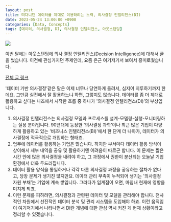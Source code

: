 ```yaml
---
layout: post
title: 떠다니던 데이터를 제대로 이용하려는 노력, 의사결정 인텔리전스(DI)
date: 2023-05-24 13:00:00 +0900
categories: [Data, Concepts]
tags: [데이터, 의사결정, DI, 의사결정 인텔리전스, 아웃스탠딩]
---
```


![](https://cdn.outstanding.kr/wp-content/uploads/2023/05/01-data-600x338.jpg)

이번 달에는 아웃스탠딩에 의사 결정 인텔리전스(Decision Intelligence)에 대해서 글을 썼습니다. 
이전에 관심가지던 주제인데, 요즘 은근 여기저기서 보여서 흥미로웠습니다.

[전체 글 링크](https://outstanding.kr/decisionintelligence20230522)

'데이터 기반 의사결정’같은 말은 이제 너무나 당연하게 들려서, 심지어 지루하기까지 한데요. 그만큼 실전에서 잘 활용하느냐 하면, 그렇지도 않습니다. 데이터를 좀 더 제대로 활용하고 싶다는 니즈에서 시작한 흐름 중 하나가 '의사결정 인텔리전스(DI)’의 부상입니다.
1. 의사결정 인텔리전스는 의사결정 모델과 프로세스를 설계-모델링-실행-모니터링하는 실용 분야입니다. 90년대에 등장한 '의사결정 과학’이나 최근 많은 기업이 다양하게 활용하고 있는 '비즈니스 인텔리전스(BI)'에서 한 단계 더 나아가, 데이터가 의사결정에 적극적으로 개입하는 형태죠.
2. 업무에 데이터를 활용하는 기업은 많습니다. 하지만 부서마다 데이터 활용 방식이 상이해서 세부 내역을 공유 및 활용하기엔 어려움이 따르곤 합니다. 이 문제는 짧은 시간 안에 많은 의사결정을 내려야 하고, 그 과정에서 권한이 분산되는 오늘날 기업 환경에서 더욱 두드러집니다.
3. 데이터 활용 양식을 통일하거나 각각 다른 의사결정 과정을 공유하는 절차가 없다고, 당장 문제가 생기진 않지만요. 데이터 관리 부족이 누적되어 생기는 '의사결정 자원 부채’는 기업에 계속 쌓입니다. 그러다가 임계점이 오면, 마침내 현재에 영향을 미치게 되죠.
4. 이런 문제를 피하려면, 의사결정과 관련된 데이터 및 모델을 관리해야 합니다. 전사적인 차원에서 선진적인 데이터 분석 및 관리 시스템을 도입해야 하죠. 이런 움직임이 여기저기에서 나타나면서 DI란 개념에 대한 관심 역시 커진 게 현재 상황이라고 정리할 수 있겠습니다.

